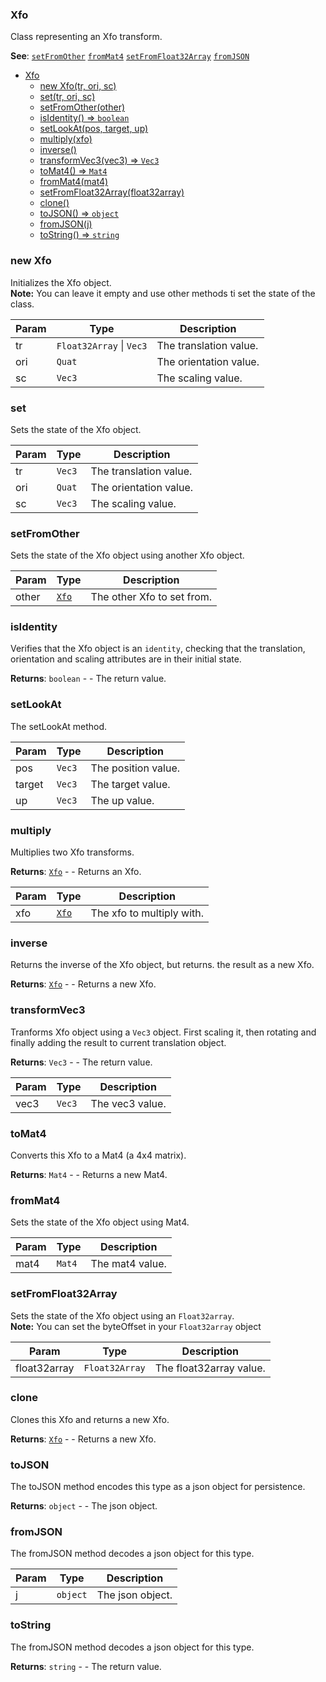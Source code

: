 <a name="Xfo"></a>

### Xfo
Class representing an Xfo transform.


**See**: [`setFromOther`](#setFromOther) [`fromMat4`](#fromMat4) [`setFromFloat32Array`](#setFromFloat32Array) [`fromJSON`](#fromJSON)  

* [Xfo](#Xfo)
    * [new Xfo(tr, ori, sc)](#new-Xfo)
    * [set(tr, ori, sc)](#set)
    * [setFromOther(other)](#setFromOther)
    * [isIdentity() ⇒ <code>boolean</code>](#isIdentity)
    * [setLookAt(pos, target, up)](#setLookAt)
    * [multiply(xfo)](#multiply)
    * [inverse()](#inverse)
    * [transformVec3(vec3) ⇒ <code>Vec3</code>](#transformVec3)
    * [toMat4() ⇒ <code>Mat4</code>](#toMat4)
    * [fromMat4(mat4)](#fromMat4)
    * [setFromFloat32Array(float32array)](#setFromFloat32Array)
    * [clone()](#clone)
    * [toJSON() ⇒ <code>object</code>](#toJSON)
    * [fromJSON(j)](#fromJSON)
    * [toString() ⇒ <code>string</code>](#toString)

<a name="new_Xfo_new"></a>

### new Xfo
Initializes the Xfo object.
<br>
**Note:** You can leave it empty and use other methods ti set the state of the class.


| Param | Type | Description |
| --- | --- | --- |
| tr | <code>Float32Array</code> \| <code>Vec3</code> | The translation value. |
| ori | <code>Quat</code> | The orientation value. |
| sc | <code>Vec3</code> | The scaling value. |

<a name="Xfo+set"></a>

### set
Sets the state of the Xfo object.



| Param | Type | Description |
| --- | --- | --- |
| tr | <code>Vec3</code> | The translation value. |
| ori | <code>Quat</code> | The orientation value. |
| sc | <code>Vec3</code> | The scaling value. |

<a name="Xfo+setFromOther"></a>

### setFromOther
Sets the state of the Xfo object using another Xfo object.



| Param | Type | Description |
| --- | --- | --- |
| other | [<code>Xfo</code>](#Xfo) | The other Xfo to set from. |

<a name="Xfo+isIdentity"></a>

### isIdentity
Verifies that the Xfo object is an `identity`, checking that the translation, orientation and scaling attributes are in their initial state.


**Returns**: <code>boolean</code> - - The return value.  
<a name="Xfo+setLookAt"></a>

### setLookAt
The setLookAt method.



| Param | Type | Description |
| --- | --- | --- |
| pos | <code>Vec3</code> | The position value. |
| target | <code>Vec3</code> | The target value. |
| up | <code>Vec3</code> | The up value. |

<a name="Xfo+multiply"></a>

### multiply
Multiplies two Xfo transforms.


**Returns**: [<code>Xfo</code>](#Xfo) - - Returns an Xfo.  

| Param | Type | Description |
| --- | --- | --- |
| xfo | [<code>Xfo</code>](#Xfo) | The xfo to multiply with. |

<a name="Xfo+inverse"></a>

### inverse
Returns the inverse of the Xfo object, but returns. the result as a new Xfo.


**Returns**: [<code>Xfo</code>](#Xfo) - - Returns a new Xfo.  
<a name="Xfo+transformVec3"></a>

### transformVec3
Tranforms Xfo object using a `Vec3` object. First scaling it, then rotating and finally adding the result to current translation object.


**Returns**: <code>Vec3</code> - - The return value.  

| Param | Type | Description |
| --- | --- | --- |
| vec3 | <code>Vec3</code> | The vec3 value. |

<a name="Xfo+toMat4"></a>

### toMat4
Converts this Xfo to a Mat4 (a 4x4 matrix).


**Returns**: <code>Mat4</code> - - Returns a new Mat4.  
<a name="Xfo+fromMat4"></a>

### fromMat4
Sets the state of the Xfo object using Mat4.



| Param | Type | Description |
| --- | --- | --- |
| mat4 | <code>Mat4</code> | The mat4 value. |

<a name="Xfo+setFromFloat32Array"></a>

### setFromFloat32Array
Sets the state of the Xfo object using an `Float32array`.
<br>
**Note:** You can set the byteOffset in your `Float32array` object



| Param | Type | Description |
| --- | --- | --- |
| float32array | <code>Float32Array</code> | The float32array value. |

<a name="Xfo+clone"></a>

### clone
Clones this Xfo and returns a new Xfo.


**Returns**: [<code>Xfo</code>](#Xfo) - - Returns a new Xfo.  
<a name="Xfo+toJSON"></a>

### toJSON
The toJSON method encodes this type as a json object for persistence.


**Returns**: <code>object</code> - - The json object.  
<a name="Xfo+fromJSON"></a>

### fromJSON
The fromJSON method decodes a json object for this type.



| Param | Type | Description |
| --- | --- | --- |
| j | <code>object</code> | The json object. |

<a name="Xfo+toString"></a>

### toString
The fromJSON method decodes a json object for this type.


**Returns**: <code>string</code> - - The return value.  
